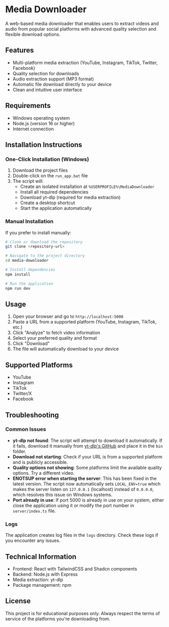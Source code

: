 # Media Downloader

A web-based media downloader that enables users to extract videos and audio from popular social platforms with advanced quality selection and flexible download options.

## Features

- Multi-platform media extraction (YouTube, Instagram, TikTok, Twitter, Facebook)
- Quality selection for downloads
- Audio extraction support (MP3 format)
- Automatic file download directly to your device
- Clean and intuitive user interface

## Requirements

- Windows operating system
- Node.js (version 16 or higher)
- Internet connection

## Installation Instructions

### One-Click Installation (Windows)

1. Download the project files
2. Double-click on the `run_app.bat` file
3. The script will:
   - Create an isolated installation at `%USERPROFILE%\MediaDownloader`
   - Install all required dependencies
   - Download yt-dlp (required for media extraction)
   - Create a desktop shortcut
   - Start the application automatically

### Manual Installation

If you prefer to install manually:

```bash
# Clone or download the repository
git clone <repository-url>

# Navigate to the project directory
cd media-downloader

# Install dependencies
npm install

# Run the application
npm run dev
```

## Usage

1. Open your browser and go to `http://localhost:5000`
2. Paste a URL from a supported platform (YouTube, Instagram, TikTok, etc.)
3. Click "Analyze" to fetch video information
4. Select your preferred quality and format
5. Click "Download"
6. The file will automatically download to your device

## Supported Platforms

- YouTube
- Instagram
- TikTok
- Twitter/X
- Facebook

## Troubleshooting

### Common Issues

- **yt-dlp not found**: The script will attempt to download it automatically. If it fails, download it manually from [yt-dlp's GitHub](https://github.com/yt-dlp/yt-dlp/releases) and place it in the `bin` folder.
- **Download not starting**: Check if your URL is from a supported platform and is publicly accessible.
- **Quality options not showing**: Some platforms limit the available quality options. Try a different video.
- **ENOTSUP error when starting the server**: This has been fixed in the latest version. The script now automatically sets `LOCAL_ENV=true` which makes the server listen on `127.0.0.1` (localhost) instead of `0.0.0.0`, which resolves this issue on Windows systems.
- **Port already in use**: If port 5000 is already in use on your system, either close the application using it or modify the port number in `server/index.ts` file.

### Logs

The application creates log files in the `logs` directory. Check these logs if you encounter any issues.

## Technical Information

- Frontend: React with TailwindCSS and Shadcn components
- Backend: Node.js with Express
- Media extraction: yt-dlp
- Package management: npm

## License

This project is for educational purposes only. Always respect the terms of service of the platforms you're downloading from.